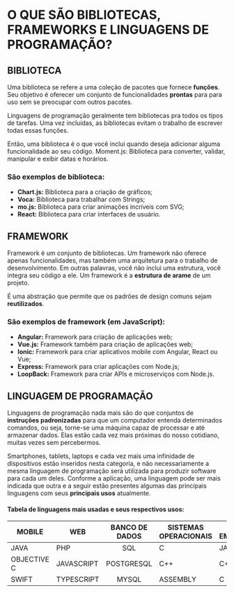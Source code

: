 # O QUE SÃO BIBLIOTECAS, FRAMEWORKS E LINGUAGENS DE PROGRAMAÇÃO?

## BIBLIOTECA

Uma biblioteca se refere a uma coleção de pacotes que fornece **funções**. Seu objetivo é oferecer um conjunto de funcionalidades **prontas** para para uso sem se preocupar com outros pacotes.

Linguagens de programação geralmente tem bibliotecas pra todos os tipos de tarefas. Uma vez incluídas, as bibliotecas evitam o trabalho de escrever todas essas funções.

Então, uma biblioteca é o que você inclui quando deseja adicionar alguma funcionalidade ao seu código.
Moment.js: Biblioteca para converter, validar, manipular e exibir datas e horários.

### São exemplos de biblioteca:
- **Chart.js:** Biblioteca para a criação de gráficos;
- **Voca:** Biblioteca para trabalhar com Strings;
- **mo.js:** Biblioteca para criar animações incríveis com SVG;
- **React:** Biblioteca para criar interfaces de usuário.

## FRAMEWORK

Framework é um conjunto de bibliotecas. Um framework não oferece apenas funcionalidades, mas também uma arquitetura para o trabalho de desenvolvimento. Em outras palavras, você não inclui uma estrutura, você integra seu código a ele. Um framework é a **estrutura de arame** de um projeto.

É uma abstração que permite que os padrões de design comuns sejam **reutilizados**.

### São exemplos de framework (em JavaScript):
- **Angular:** Framework para criação de aplicações web;
- **Vue.js:** Framework também para criação de aplicações web;
- **Ionic:** Framework para criar aplicativos mobile com Angular, React ou Vue;
- **Express:** Framework para criar aplicações com Node.js;
- **LoopBack:** Framework para criar APIs e microserviços com Node.js.

## LINGUAGEM DE PROGRAMAÇÃO

Linguagens de programação nada mais são do que conjuntos de **instruções padronizadas** para que um computador entenda determinados comandos, ou seja, torne-se uma máquina capaz de processar e até armazenar dados. Elas estão cada vez mais próximas do nosso cotidiano, muitas vezes sem percebermos.

Smartphones, tablets, laptops e cada vez mais uma infinidade de dispositivos estão inseridos nesta categoria, e não necessariamente a mesma linguagem de programação será utilizada para produzir software para cada um deles. Conforme a aplicação, uma linguagem pode ser mais indicada que outra e a seguir estão presentes algumas das principais linguagens com seus **principais usos** atualmente.

#### Tabela de linguagens mais usadas e seus respectivos usos:

| **MOBILE**  | **WEB**    | **BANCO DE DADOS** | **SISTEMAS OPERACIONAIS** | **SISTEMAS EMBARCADOS** |
|-------------|------------|:------------------:|---------------------------|-------------------------|
| JAVA        | PHP        | SQL                | C                         | JAVA                    |
| OBJECTIVE C | JAVASCRIPT | POSTGRESQL         | C++                       | C++                     |
| SWIFT       | TYPESCRIPT | MYSQL              | ASSEMBLY                  | C                       |
